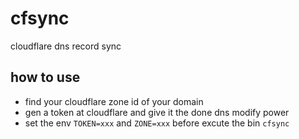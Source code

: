# cfsync
cloudflare dns record sync

## how to use

- find your cloudflare zone id of your domain
- gen a token at cloudflare and give it the done dns modify power
- set the env `TOKEN=xxx` and `ZONE=xxx` before excute the bin `cfsync`

